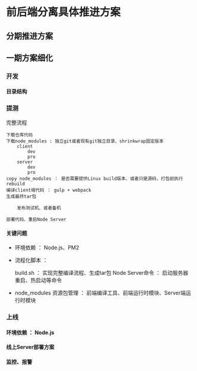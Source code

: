 
# 前后端分离具体推进方案

## 分期推进方案

## 一期方案细化

### 开发

#### 目录结构

### 提测

完整流程

    下载仓库代码
    下载node_modules : 独立git或者现有git独立目录、shrinkwrap固定版本
        client
            dev
            pro
        server
            dev
            pro
    copy node_modules ： 是否需要提供Linux build版本、或者只是源码，打包前执行rebuild
    编译client端代码 ： gulp + webpack
    生成最终tar包

        发布测试机、或者备机

    部署代码、重启Node Server


#### 关键问题

* 环境依赖 ： Node.js、PM2
* 流程化脚本 ：

    build.sh ： 实现完整编译流程、生成tar包
    Node Server命令 ： 启动服务器重启、热启动等命令


* node_modules 资源包管理 ： 前端编译工具、前端运行时模块、Server端运行时模块

### 上线

#### 环境依赖 ： Node.js

#### 线上Server部署方案

#### 监控、报警

